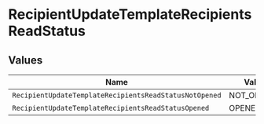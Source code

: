 # RecipientUpdateTemplateRecipientsReadStatus


## Values

| Name                                                   | Value                                                  |
| ------------------------------------------------------ | ------------------------------------------------------ |
| `RecipientUpdateTemplateRecipientsReadStatusNotOpened` | NOT_OPENED                                             |
| `RecipientUpdateTemplateRecipientsReadStatusOpened`    | OPENED                                                 |